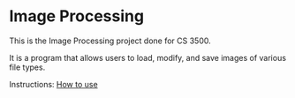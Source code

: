 # Image Processing
 
This is the Image Processing project done for CS 3500.

It is a program that allows users to load, modify, and save images of various file types.

Instructions:
[How to use](./ImageProcessing/USEME.txt)

